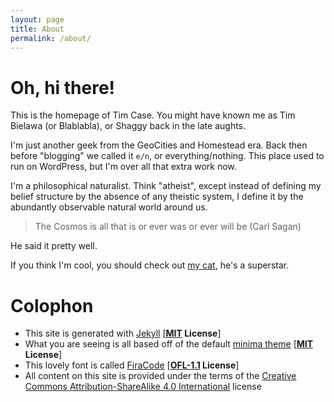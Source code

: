 ```yaml
---
layout: page
title: About
permalink: /about/
---
```


# Oh, hi there!

This is the homepage of Tim Case. You might have known me as Tim Bielawa (or
Blablabla), or Shaggy back in the late aughts.

I'm just another geek from the GeoCities and Homestead era. Back then before
"blogging" we called it `e/n`, or everything/nothing. This place used to run on
WordPress, but I'm over all that extra work now.

I'm a philosophical naturalist. Think "atheist", except instead of defining my
belief structure by the absence of any theistic system, I define it by the
abundantly observable natural world around us.

> The Cosmos is all that is or ever was or ever will be (Carl Sagan)

He said it pretty well.

If you think I'm cool, you should check out [my cat](/carl/), he's a superstar.


# Colophon

* This site is generated with [Jekyll](https://jekyllrb.com/) [**[MIT](https://github.com/jekyll/jekyll/blob/master/LICENSE) License**]
* What you are seeing is all based off of the default [minima theme](https://github.com/jekyll/minima) [**[MIT](https://github.com/jekyll/minima/blob/master/LICENSE.txt) License**]
* This lovely font is called [FiraCode](https://github.com/tonsky/FiraCode) [**[OFL-1.1](https://github.com/tonsky/FiraCode/blob/master/LICENSE) License**]
* All content on this site is provided under the terms of the [Creative Commons Attribution-ShareAlike 4.0 International](http://creativecommons.org/licenses/by-sa/4.0/) license
